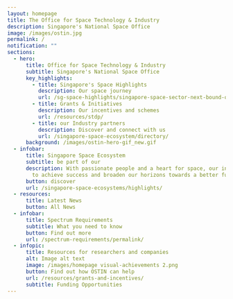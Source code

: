 ```yaml
---
layout: homepage
title: The Office for Space Technology & Industry
description: Singapore's National Space Office
image: /images/ostin.jpg
permalink: /
notification: ""
sections:
  - hero:
      title: Office for Space Technology & Industry
      subtitle: Singapore's National Space Office
      key_highlights:
        - title: Singapore's Space Highlights
          description: Our space journey
          url: /sg-space-highlights/singapore-space-sector-next-bound-of-development/
        - title: Grants & Initiatives
          description: Our incentives and schemes
          url: /resources/stdp/
        - title: our Industry partners
          description: Discover and connect with us
          url: /singapore-space-ecosystem/directory/
      background: /images/ostin-hero-gif_new.gif
  - infobar:
      title: Singapore Space Ecosystem
      subtitle: be part of our
      description: With passionate people and a heart for space, our industry strives
        to achieve success and broaden our horizons towards a better future.
      button: discover
      url: /singapore-space-ecosystems/highlights/
  - resources:
      title: Latest News
      button: All News
  - infobar:
      title: Spectrum Requirements
      subtitle: What you need to know
      button: Find out more
      url: /spectrum-requirements/permalink/
  - infopic:
      title: Resources for researchers and companies
      alt: Image alt text
      image: /images/homepage visual-achievements 2.png
      button: Find out how OSTIN can help
      url: /resources/grants-and-incentives/
      subtitle: Funding Opportunities
---
```


